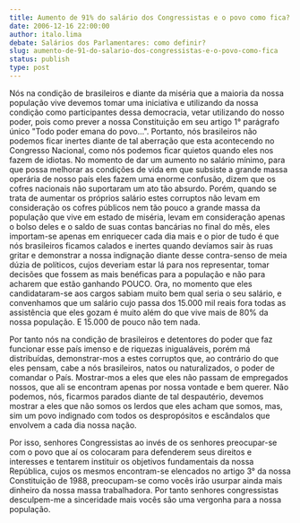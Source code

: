 ```yaml
---
title: Aumento de 91% do salário dos Congressistas e o povo como fica?
date: 2006-12-16 22:00:00
author: italo.lima
debate: Salários dos Parlamentares: como definir?
slug: aumento-de-91-do-salario-dos-congressistas-e-o-povo-como-fica
status: publish 
type: post
---
```


Nós na condição de brasileiros e diante da miséria que a maioria da nossa população vive devemos tomar uma iniciativa e utilizando da nossa condição como participantes dessa democracia, vetar utilizando do nosso poder, pois como prever a nossa Constituição em seu artigo 1° parágrafo único "Todo poder emana do povo...". Portanto, nós brasileiros não podemos ficar inertes diante de tal aberração que esta acontecendo no Congresso Nacional, como nós podemos ficar quietos quando eles nos fazem de idiotas. No momento de dar um aumento no salário mínimo, para que possa melhorar as condições de vida em que subsiste a grande massa operária de nosso país eles fazem uma enorme confusão, dizem que os cofres nacionais não suportaram um ato tão absurdo. Porém, quando se trata de aumentar os próprios salário estes corruptos não levam em consideração os cofres públicos nem tão pouco a grande massa da população que vive em estado de miséria, levam em consideração apenas o bolso deles e o saldo de suas contas bancárias no final do mês, eles importam-se apenas em enriquecer cada dia mais e o pior de tudo é que nós brasileiros ficamos calados e inertes quando devíamos sair às ruas gritar e demonstrar a nossa indignação diante desse contra-senso de meia dúzia de políticos, cujos deveriam estar lá para nos representar, tomar decisões que fossem as mais benéficas para a população e não para acharem que estão ganhando POUCO. Ora, no momento que eles candidataram-se aos cargos sabiam muito bem qual seria o seu salário, e convenhamos que um salário cujo passa dos 15.000 mil reais fora todas as assistência que eles gozam é muito além do que vive mais de 80% da nossa população. E 15.000 de pouco não tem nada.  

Por tanto nós na condição de brasileiros e detentores do poder que faz funcionar esse país imenso e de riquezas inigualáveis, porém má distribuídas, demonstrar-mos a estes corruptos que, ao contrário do que eles pensam, cabe a nós brasileiros, natos ou naturalizados, o poder de comandar o País. Mostrar-mos a eles que eles não passam de empregados nossos, que ali se encontram apenas por nossa vontade e bem querer. Não podemos, nós, ficarmos parados diante de tal despautério, devemos mostrar a eles que não somos os lerdos que eles acham que somos, mas, sim um povo indignado com todos os despropósitos e escândalos que envolvem a cada dia nossa nação.  

Por isso, senhores Congressistas ao invés de os senhores preocupar-se com o povo que aí os colocaram para defenderem seus direitos e interesses e tentarem instituir os objetivos fundamentais da nossa República, cujos os mesmos encontram-se elencados no artigo 3° da nossa Constituição de 1988, preocupam-se como vocês irão usurpar ainda mais dinheiro da nossa massa trabalhadora. Por tanto senhores congressistas desculpem-me a sinceridade mais vocês são uma vergonha para a nossa população.
